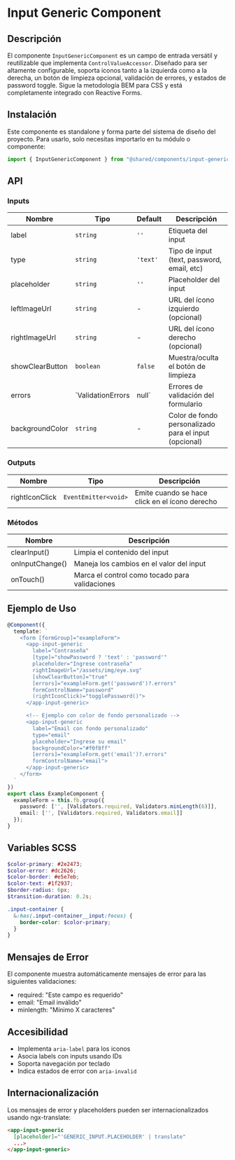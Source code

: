 # Input Generic Component

## Descripción

El componente `InputGenericComponent` es un campo de entrada versátil y reutilizable que implementa `ControlValueAccessor`. Diseñado para ser altamente configurable, soporta iconos tanto a la izquierda como a la derecha, un botón de limpieza opcional, validación de errores, y estados de password toggle. Sigue la metodología BEM para CSS y está completamente integrado con Reactive Forms.

## Instalación

Este componente es standalone y forma parte del sistema de diseño del proyecto. Para usarlo, solo necesitas importarlo en tu módulo o componente:

```typescript
import { InputGenericComponent } from "@shared/components/input-generic/input-generic.component";
```

## API

### Inputs

| Nombre          | Tipo              | Default | Descripción                                                    |
|-----------------|-------------------|---------|----------------------------------------------------------------|
| label           | `string`          | `''`    | Etiqueta del input                                            |
| type            | `string`          | `'text'`| Tipo de input (text, password, email, etc)                    |
| placeholder     | `string`          | `''`    | Placeholder del input                                         |
| leftImageUrl    | `string`          | -       | URL del ícono izquierdo (opcional)                           |
| rightImageUrl   | `string`          | -       | URL del ícono derecho (opcional)                             |
| showClearButton | `boolean`         | `false` | Muestra/oculta el botón de limpieza                          |
| errors          | `ValidationErrors | null`   | Errores de validación del formulario                         |
| backgroundColor | `string`          | -       | Color de fondo personalizado para el input (opcional)        |

### Outputs

| Nombre         | Tipo                | Descripción                                      |
|----------------|---------------------|--------------------------------------------------|
| rightIconClick | `EventEmitter<void>`| Emite cuando se hace click en el ícono derecho |

### Métodos

| Nombre         | Descripción                                     |
|----------------|-------------------------------------------------|
| clearInput()   | Limpia el contenido del input                   |
| onInputChange()| Maneja los cambios en el valor del input        |
| onTouch()      | Marca el control como tocado para validaciones  |

## Ejemplo de Uso

```typescript
@Component({
  template: `
    <form [formGroup]="exampleForm">
      <app-input-generic
        label="Contraseña"
        [type]="showPassword ? 'text' : 'password'"
        placeholder="Ingrese contraseña"
        rightImageUrl="/assets/img/eye.svg"
        [showClearButton]="true"
        [errors]="exampleForm.get('password')?.errors"
        formControlName="password"
        (rightIconClick)="togglePassword()">
      </app-input-generic>

      <!-- Ejemplo con color de fondo personalizado -->
      <app-input-generic
        label="Email con fondo personalizado"
        type="email"
        placeholder="Ingrese su email"
        backgroundColor="#f0f8ff"
        [errors]="exampleForm.get('email')?.errors"
        formControlName="email">
      </app-input-generic>
    </form>
  `
})
export class ExampleComponent {
  exampleForm = this.fb.group({
    password: ['', [Validators.required, Validators.minLength(6)]],
    email: ['', [Validators.required, Validators.email]]
  });
}
```

## Variables SCSS

```scss
$color-primary: #2e2473;
$color-error: #dc2626;
$color-border: #e5e7eb;
$color-text: #1f2937;
$border-radius: 6px;
$transition-duration: 0.2s;

.input-container {
  &:has(.input-container__input:focus) {
    border-color: $color-primary;
  }
}
```

## Mensajes de Error

El componente muestra automáticamente mensajes de error para las siguientes validaciones:
- required: "Este campo es requerido"
- email: "Email inválido"
- minlength: "Mínimo X caracteres"

## Accesibilidad

- Implementa `aria-label` para los iconos
- Asocia labels con inputs usando IDs
- Soporta navegación por teclado
- Indica estados de error con `aria-invalid`

## Internacionalización

Los mensajes de error y placeholders pueden ser internacionalizados usando ngx-translate:

```html
<app-input-generic
  [placeholder]="'GENERIC_INPUT.PLACEHOLDER' | translate"
  ...>
</app-input-generic>
```